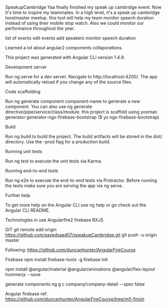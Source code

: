 SpeakupCambridge
Yaa finally finished my speak up cambridge event. Now It's time to inspire my teammates.
In a high level, it's a speak up cambridge toostmaster meetup. this tool will help my team monitor speech duration instead of using their mobile stop watch.
Also we could monitor our performance throughout the year.

list of events
edit events
add speakers
monitor speech duration

Learned a lot about angular2 components collaporations.

This project was generated with Angular CLI version 1.4.9.

Development server

Run ng serve for a dev server. Navigate to http://localhost:4200/. The app will automatically reload if you change any of the source files.

Code scaffolding

Run ng generate component component-name to generate a new component. You can also use ng generate directive/pipe/service/class/module.
this project is scaffold using yooman generator generator-ngx-firebase-bootstrap ($ yo ngx-firebase-bootstrap)

Build

Run ng build to build the project. The build artifacts will be stored in the dist/ directory. Use the -prod flag for a production build.

Running unit tests

Run ng test to execute the unit tests via Karma.

Running end-to-end tests

Run ng e2e to execute the end-to-end tests via Protractor. Before running the tests make sure you are serving the app via ng serve.

Further help

To get more help on the Angular CLI use ng help or go check out the Angular CLI README.

Technologies in use
Angularfire2
firebase
RXJS

GIT
git remote add origin https://github.com/sayedsaad07/speakupCambridge.git
git push -u origin master

Following: 
https://github.com/duncanhunter/AngularFireCourse

Firebase
npm install firebase-tools -g
firebase init

npm install @angular/material @angular/animations @angular/flex-layout hummerjs --save

generate components
    ng g c company/company-detail --spec false

Angular firebase ref:
    https://github.com/duncanhunter/AngularFireCourse/tree/m5-finish
